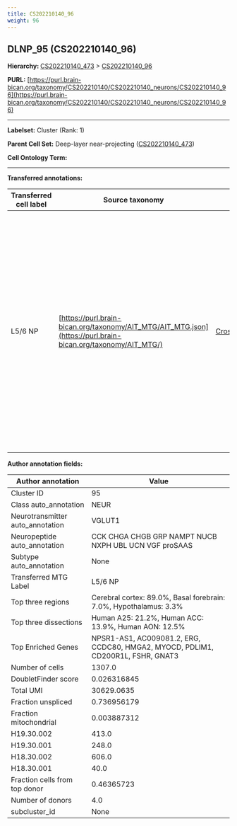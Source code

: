 ```yaml
---
title: CS202210140_96
weight: 96
---
```

## DLNP_95 (CS202210140_96)
<b>Hierarchy: </b>
[CS202210140_473](../CS202210140_473) >
[CS202210140_96](../CS202210140_96)

**PURL:** [https://purl.brain-bican.org/taxonomy/CS202210140/CS202210140_neurons/CS202210140_96](https://purl.brain-bican.org/taxonomy/CS202210140/CS202210140_neurons/CS202210140_96)

---


**Labelset:** Cluster (Rank: 1)

**Parent Cell Set:** Deep-layer near-projecting ([CS202210140_473](../CS202210140_473))



**Cell Ontology Term:** 

[MARKER GENES.]: #


---

[TRANSFERRED ANNOTATIONS.]: #


**Transferred annotations:**

| Transferred cell label | Source taxonomy | Source node accession | Algorithm name | Comment |
|------------------------|-----------------|-----------------------|----------------|---------|
|L5/6 NP|[https://purl.brain-bican.org/taxonomy/AIT_MTG/AIT_MTG.json](https://purl.brain-bican.org/taxonomy/AIT_MTG/)|[CrossArea_subclass:2d233a9ab8](https://purl.brain-bican.org/taxonomy/AIT_MTG/CrossArea_subclass_2d233a9ab8)||We performed PCA (50 components) on our full dataset, trained a random forest classifier (scikit-learn, class_ weight=‘balanced’, max_depth=50) on the MTG labels, and then predicted labels for all cells. We labeled each cluster with the mode of its constituent cells if two conditions were met: more than 0.8 of predicted labels matched the mode, and the mean probability of these pre- dictions was greater than 0.8.|

[AUTHOR ANNOTATION FIELDS.]: #


**Author annotation fields:**

| Author annotation | Value |
|-------------------|-------|
|Cluster ID|95|
|Class auto_annotation|NEUR|
|Neurotransmitter auto_annotation|VGLUT1|
|Neuropeptide auto_annotation|CCK CHGA CHGB GRP NAMPT NUCB NXPH UBL UCN VGF proSAAS|
|Subtype auto_annotation|None|
|Transferred MTG Label|L5/6 NP|
|Top three regions|Cerebral cortex: 89.0%, Basal forebrain: 7.0%, Hypothalamus: 3.3%|
|Top three dissections|Human A25: 21.2%, Human ACC: 13.9%, Human AON: 12.5%|
|Top Enriched Genes|NPSR1-AS1, AC009081.2, ERG, CCDC80, HMGA2, MYOCD, PDLIM1, CD200R1L, FSHR, GNAT3|
|Number of cells|1307.0|
|DoubletFinder score|0.026316845|
|Total UMI|30629.0635|
|Fraction unspliced|0.736956179|
|Fraction mitochondrial|0.003887312|
|H19.30.002|413.0|
|H19.30.001|248.0|
|H18.30.002|606.0|
|H18.30.001|40.0|
|Fraction cells from top donor|0.46365723|
|Number of donors|4.0|
|subcluster_id|None|
